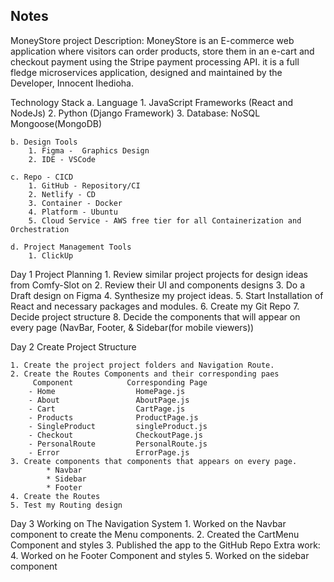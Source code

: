 ## Notes
MoneyStore project
Description: MoneyStore is an E-commerce web application where visitors can order products, store them in an e-cart and checkout payment using the Stripe payment processing API. it is a full fledge microservices application, designed and maintained by the Developer, Innocent Ihedioha.

Technology Stack
    a. Language
        1. JavaScript Frameworks (React and NodeJs)
        2. Python (Django Framework)
        3. Database: NoSQL Mongoose(MongoDB)
    
    b. Design Tools
        1. Figma -  Graphics Design
        2. IDE - VSCode
    
    c. Repo - CICD
        1. GitHub - Repository/CI
        2. Netlify - CD
        3. Container - Docker
        4. Platform - Ubuntu
        5. Cloud Service - AWS free tier for all Containerization and Orchestration

    d. Project Management Tools
        1. ClickUp


Day 1 Project Planning
    1. Review similar project projects for design ideas from Comfy-Slot on 
    2. Review their UI and components designs
    3. Do a Draft design on Figma
    4. Synthesize my project ideas.
    5. Start Installation of React and necessary packages and modules.
    6. Create my Git Repo
    7. Decide project structure
    8. Decide the components that will appear on every page (NavBar, Footer, & Sidebar(for mobile viewers))
    
    
Day 2 Create Project Structure
    
    1. Create the project project folders and Navigation Route.
    2. Create the Routes Components and their corresponding paes
         Component            Corresponding Page
        - Home                  HomePage.js
        - About                 AboutPage.js
        - Cart                  CartPage.js
        - Products              ProductPage.js
        - SingleProduct         singleProduct.js
        - Checkout              CheckoutPage.js
        - PersonalRoute         PersonalRoute.js
        - Error                 ErrorPage.js
    3. Create components that components that appears on every page.
            * Navbar
            * Sidebar
            * Footer
    4. Create the Routes
    5. Test my Routing design

Day 3 Working on The Navigation System
        1. Worked on the Navbar component to create the Menu components.
        2. Created the CartMenu Component and styles
        3. Published the app to the GitHub Repo
    Extra work:
        4. Worked on he Footer Component and styles
        5. Worked on the sidebar component
         


